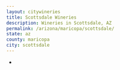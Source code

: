 ```yaml
---
layout: citywineries
title: Scottsdale Wineries
description: Wineries in Scottsdale, AZ
permalink: /arizona/maricopa/scottsdale/
state: az
county: maricopa
city: scottsdale
---
```

-
